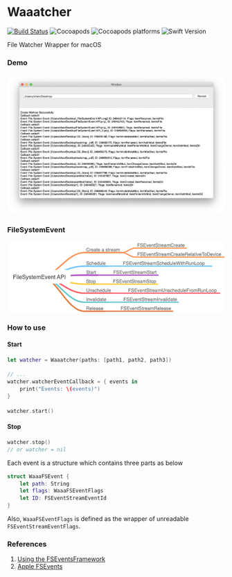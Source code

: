 # Waaatcher

[![Build Status](https://travis-ci.com/hechen/Waaatcher.svg?branch=master)](https://travis-ci.com/hechen/Waaatcher)  ![Cocoapods](https://img.shields.io/cocoapods/v/Waaatcher.svg)   ![Cocoapods platforms](https://img.shields.io/cocoapods/p/Waaatcher.svg)   ![Swift Version](https://img.shields.io/badge/Swift-4.2-F16D39.svg?style=flat)

File Watcher Wrapper for macOS


### Demo
![Demo](.assets/Demo.png)


### FileSystemEvent

![FileSystemEvent API](.assets/FileSystemEventAPI.png)


### How to use

#### Start

``` Swift
let watcher = Waaatcher(paths: [path1, path2, path3])

// ...
watcher.watcherEventCallback = { events in
    print("Events: \(events)")
}

watcher.start()
```

#### Stop

``` Swift
watcher.stop()
// or watcher = nil
```


Each event is a structure which contains three parts as below

``` Swift
struct WaaaFSEvent {
    let path: String
    let flags: WaaaFSEventFlags
    let ID: FSEventStreamEventId
}
```

Also, `WaaaFSEventFlags` is defined as the wrapper of unreadable `FSEventStreamEventFlags`.



### References

1. [Using the FSEventsFramework](https://developer.apple.com/library/archive/documentation/Darwin/Conceptual/FSEvents_ProgGuide/UsingtheFSEventsFramework/UsingtheFSEventsFramework.html)
2. [Apple FSEvents](http://nicoleibrahim.com/apple-fsevents-forensics/)
